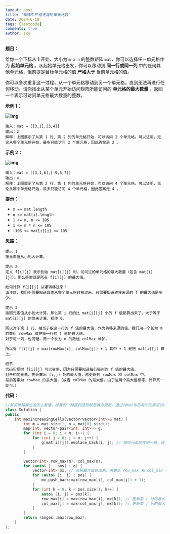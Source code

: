 ```yaml
---
layout: post
title: "矩阵中严格递增的单元格数"
date: 2024-6-19
tags: [leetcode]
comments: true
author: zxy
---
```


**题目：**

给你一个下标从 **1** 开始、大小为 `m x n` 的整数矩阵 `mat`，你可以选择任一单元格作为 **起始单元格** 。从起始单元格出发，你可以移动到 **同一行或同一列** 中的任何其他单元格，但前提是目标单元格的值 **严格大于** 当前单元格的值。

你可以多次重复这一过程，从一个单元格移动到另一个单元格，直到无法再进行任何移动。请你找出从某个单元开始访问矩阵所能访问的 **单元格的最大数量** 。返回一个表示可访问单元格最大数量的整数。

**示例 1：**

**![img](https://assets.leetcode.com/uploads/2023/04/23/diag1drawio.png)**

```
输入：mat = [[3,1],[3,4]]
输出：2
解释：上图展示了从第 1 行、第 2 列的单元格开始，可以访问 2 个单元格。可以证明，无论从哪个单元格开始，最多只能访问 2 个单元格，因此答案是 2 。 
```

**示例 2：**

**![img](https://assets.leetcode.com/uploads/2023/04/23/diag4drawio.png)**

```
输入：mat = [[3,1,6],[-9,5,7]]
输出：4
解释：上图展示了从第 2 行、第 1 列的单元格开始，可以访问 4 个单元格。可以证明，无论从哪个单元格开始，最多只能访问 4 个单元格，因此答案是 4 。  
```

**提示：**

- `m == mat.length `
- `n == mat[i].length `
- `1 <= m, n <= 105`
- `1 <= m * n <= 105`
- `-105 <= mat[i][j] <= 105`

**思路：**

```
提示 1
按元素值从小到大计算。

提示 2
定义 f[i][j] 表示到达 mat[i][j] 时，访问过的单元格的最大数量（包含 mat[i][j]）。那么答案就是所有 f[i][j] 的最大值。

如何计算 f[i][j] 从哪转移过来？
请注意，我们不需要知道具体从哪个单元格转移过来，只需要知道转移来源的 f 的最大值是多少。

提示 3
按照元素值从小到大计算，那么第 i 行的比 mat[i][j] 小的 f 值都算出来了，大于等于 mat[i][j] 的尚未计算，视作 0。

所以对于第 i 行，相当于取这一行的 f 值的最大值，作为转移来源的值。我们用一个长为 m 的数组 rowMax 维护每一行的 f 值的最大值。
对于每一列，也同理，用一个长为 n 的数组 colMax 维护。

所以有 f[i][j] = max⁡(rowMax[i], colMax[j]) + 1 其中 + 1 是把 mat[i][j] 算上。

细节
代码实现时 f[i][j] 可以省略，因为只需要知道每行每列的 f 值的最大值。
对于相同元素，先计算出 (i,j) 处的最大值，再更新到 rowMax 和 colMax 中。
最后答案为 rowMax 的最大值。（或者 colMax 的最大值，由于这两个最大值相等，计算其一即可。）
```

**代码：**

```cpp
//其实思路我也没怎么看懂，给我的一种直观感觉就是暴力更新，通过对mat中的每个元素进行dp[i][j]的更新，在这个过程中更新row_max和col_max。
class Solution {
public:
    int maxIncreasingCells(vector<vector<int>>& mat) {
        int m = mat.size(), n = mat[0].size();
        map<int, vector<pair<int, int>>> g;
        for (int i = 0; i < m; i++) {
            for (int j = 0; j < n; j++) {
                g[mat[i][j]].emplace_back(i, j); // 相同元素放在同一组，统计位置
            }
        }

        vector<int> row_max(m), col_max(n);
        for (auto& [_, pos] : g) {
            vector<int> mx; // 先把最大值算出来，再更新 row_max 和 col_max
            for (auto& [i, j] : pos) {
                mx.push_back(max(row_max[i], col_max[j]) + 1);
            }
            for (int k = 0; k < pos.size(); k++) {
                auto& [i, j] = pos[k];
                row_max[i] = max(row_max[i], mx[k]); // 更新第 i 行的最大 f 值
                col_max[j] = max(col_max[j], mx[k]); // 更新第 j 列的最大 f 值
            }
        }
        return ranges::max(row_max);
    }
};
```



